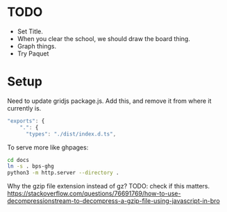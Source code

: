 # TODO
- Set Title.
- When you clear the school, we should draw the board thing.
- Graph things.
- Try Paquet

# Setup
Need to update gridjs package.js.
Add this, and remove it from where it currently is.
```js
"exports": {
    ".": {
      "types": "./dist/index.d.ts",
```

To serve more like ghpages:
```sh
cd docs
ln -s . bps-ghg
python3 -m http.server --directory .

```

Why the gzip file extension instead of gz?
TODO: check if this matters.
https://stackoverflow.com/questions/76691769/how-to-use-decompressionstream-to-decompress-a-gzip-file-using-javascript-in-bro
